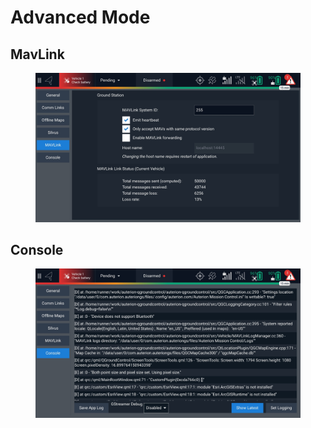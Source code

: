 # Advanced Mode

## MavLink

<figure><img src="../../../../.gitbook/assets/Adv_Mavlink.jpg" alt=""><figcaption></figcaption></figure>

## Console

<figure><img src="../../../../.gitbook/assets/Adv_Console.jpg" alt=""><figcaption></figcaption></figure>

